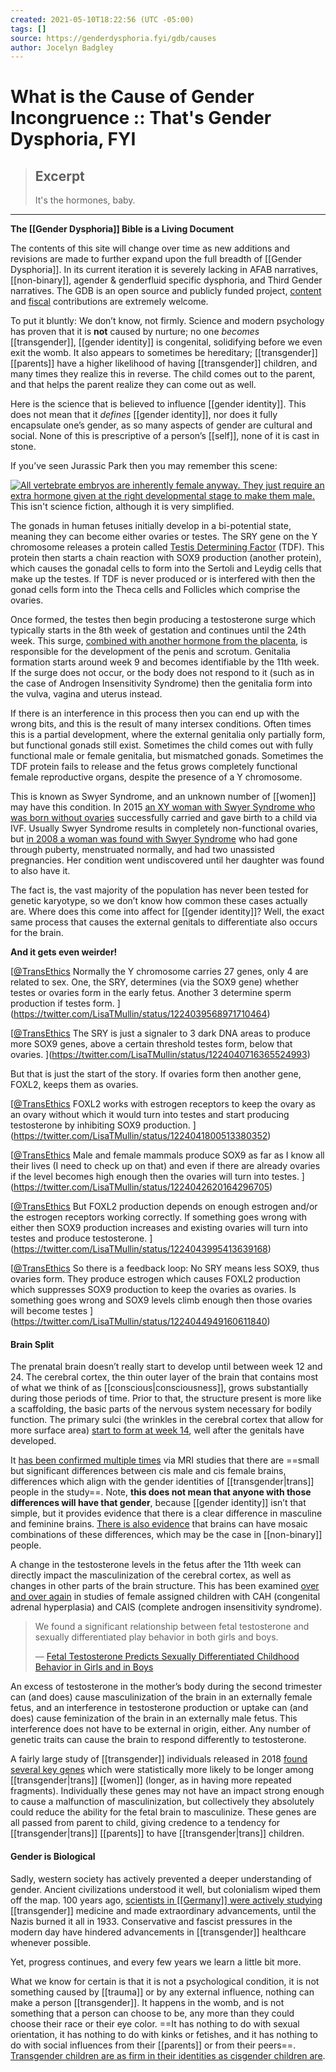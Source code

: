 ```yaml
---
created: 2021-05-10T18:22:56 (UTC -05:00)
tags: []
source: https://genderdysphoria.fyi/gdb/causes
author: Jocelyn Badgley
---
```


# What is the Cause of Gender Incongruence :: That's Gender Dysphoria, FYI

> ## Excerpt
> It's the hormones, baby.

---
**The [[Gender Dysphoria]] Bible is a Living Document**

The contents of this site will change over time as new additions and revisions are made to further expand upon the full breadth of [[Gender Dysphoria]]. In its current iteration it is severely lacking in AFAB narratives, [[non-binary]], agender & genderfluid specific dysphoria, and Third Gender narratives. The GDB is an open source and publicly funded project, [content](https://github.com/GenderDysphoria/GenderDysphoria.fyi) and [fiscal](https://patreon.com/curvyandtrans) contributions are extremely welcome.

To put it bluntly: We don’t know, not firmly. Science and modern psychology has proven that it is **not** caused by nurture; no one _becomes_ [[transgender]], [[gender identity]] is congenital, solidifying before we even exit the womb. It also appears to sometimes be hereditary; [[transgender]] [[parents]] have a higher likelihood of having [[transgender]] children, and many times they realize this in reverse. The child comes out to the parent, and that helps the parent realize they can come out as well.

Here is the science that is believed to influence [[gender identity]]. This does not mean that it _defines_ [[gender identity]], nor does it fully encapsulate one’s gender, as so many aspects of gender are cultural and social. None of this is prescriptive of a person’s [[self]], none of it is cast in stone.

If you’ve seen Jurassic Park then you may remember this scene:

 [![All vertebrate embryos are inherently female anyway. They just require an extra hormone given at the right developmental stage to make them male.](https://genderdysphoria.fyi/gdb/jurassicpark-8386452ecc.jpeg)](https://genderdysphoria.fyi/gdb/jurassicpark-8386452ecc.jpeg) This isn't science fiction, although it is very simplified.

The gonads in human fetuses initially develop in a bi-potential state, meaning they can become either ovaries or testes. The SRY gene on the Y chromosome releases a protein called [Testis Determining Factor](https://en.wikipedia.org/wiki/Testis-determining_factor) (TDF). This protein then starts a chain reaction with SOX9 production (another protein), which causes the gonadal cells to form into the Sertoli and Leydig cells that make up the testes. If TDF is never produced or is interfered with then the gonad cells form into the Theca cells and Follicles which comprise the ovaries.

Once formed, the testes then begin producing a testosterone surge which typically starts in the 8th week of gestation and continues until the 24th week. This surge, [combined with another hormone from the placenta](https://www.sciencedaily.com/releases/2019/02/190214153053.htm), is responsible for the development of the penis and scrotum. Genitalia formation starts around week 9 and becomes identifiable by the 11th week. If the surge does not occur, or the body does not respond to it (such as in the case of Androgen Insensitivity Syndrome) then the genitalia form into the vulva, vagina and uterus instead.

If there is an interference in this process then you can end up with the wrong bits, and this is the result of many intersex conditions. Often times this is a partial development, where the external genitalia only partially form, but functional gonads still exist. Sometimes the child comes out with fully functional male or female genitalia, but mismatched gonads. Sometimes the TDF protein fails to release and the fetus grows completely functional female reproductive organs, despite the presence of a Y chromosome.

This is known as Swyer Syndrome, and an unknown number of [[women]] may have this condition. In 2015 [an XY woman with Swyer Syndrome who was born without ovaries](https://www.independent.co.uk/news/science/mostly-male-woman-gives-birth-to-twins-in-medical-miracle-10033528.html) successfully carried and gave birth to a child via IVF. Usually Swyer Syndrome results in completely non-functional ovaries, but [in 2008 a woman was found with Swyer Syndrome](https://www.ncbi.nlm.nih.gov/pmc/articles/PMC2190741/) who had gone through puberty, menstruated normally, and had two unassisted pregnancies. Her condition went undiscovered until her daughter was found to also have it.

The fact is, the vast majority of the population has never been tested for genetic karyotype, so we don’t know how common these cases actually are. Where does this come into affect for [[gender identity]]? Well, the exact same process that causes the external genitals to differentiate also occurs for the brain.

**And it gets even weirder!**

[[@TransEthics](https://twitter.com/TransEthics) Normally the Y chromosome carries 27 genes, only 4 are related to sex. One, the SRY, determines (via the SOX9 gene) whether testes or ovaries form in the early fetus. Another 3 determine sperm production if testes form.
](https://twitter.com/LisaTMullin/status/1224039568971710464)

[[@TransEthics](https://twitter.com/TransEthics) The SRY is just a signaler to 3 dark DNA areas to produce more SOX9 genes, above a certain threshold testes form, below that ovaries.
](https://twitter.com/LisaTMullin/status/1224040716365524993)

But that is just the start of the story. If ovaries form then another gene, FOXL2, keeps them as ovaries.

[[@TransEthics](https://twitter.com/TransEthics) FOXL2 works with estrogen receptors to keep the ovary as an ovary without which it would turn into testes and start producing testosterone by inhibiting SOX9 production.
](https://twitter.com/LisaTMullin/status/1224041800513380352)

[[@TransEthics](https://twitter.com/TransEthics) Male and female mammals produce SOX9 as far as I know all their lives (I need to check up on that) and even if there are already ovaries if the level becomes high enough then the ovaries will turn into testes.
](https://twitter.com/LisaTMullin/status/1224042620164296705)

[[@TransEthics](https://twitter.com/TransEthics) But FOXL2 production depends on enough estrogen and/or the estrogen receptors working correctly. If something goes wrong with either then SOX9 production increases and existing ovaries will turn into testes and produce testosterone.
](https://twitter.com/LisaTMullin/status/1224043995413639168)

[[@TransEthics](https://twitter.com/TransEthics) So there is a feedback loop: No SRY means less SOX9, thus ovaries form. They produce estrogen which causes FOXL2 production which suppresses SOX9 production to keep the ovaries as ovaries. Is something goes wrong and SOX9 levels climb enough then those ovaries will become testes
](https://twitter.com/LisaTMullin/status/1224044949160611840)

#### Brain Split 
The prenatal brain doesn’t really start to develop until between week 12 and 24. The cerebral cortex, the thin outer layer of the brain that contains most of what we think of as [[conscious|consciousness]], grows substantially during those periods of time. Prior to that, the structure present is more like a scaffolding, the basic parts of the nervous system necessary for bodily function. The primary sulci (the wrinkles in the cerebral cortex that allow for more surface area) [start to form at week 14](https://www.ncbi.nlm.nih.gov/pmc/articles/PMC2989000/[[Sec5title]]), well after the genitals have developed.

It [has been confirmed multiple times](https://www.the-scientist.com/features/are-the-brains-of-[[transgender]]-people-different-from-those-of-cisgender-people-30027) via MRI studies that there are ==small but significant differences between cis male and cis female brains, differences which align with the gender identities of [[transgender|trans]] people in the study==. Note, **this does not mean that anyone with those differences will have that gender**, because [[gender identity]] isn’t that simple, but it provides evidence that there is a clear difference in masculine and feminine brains. [There is also evidence](https://www.pnas.org/content/112/50/15468) that brains can have mosaic combinations of these differences, which may be the case in [[non-binary]] people.

A change in the testosterone levels in the fetus after the 11th week can directly impact the masculinization of the cerebral cortex, as well as changes in other parts of the brain structure. This has been examined [over and over again](https://www.ncbi.nlm.nih.gov/pmc/articles/PMC4350266/) in studies of female assigned children with CAH (congenital adrenal hyperplasia) and CAIS (complete androgen insensitivity syndrome).

> We found a significant relationship between fetal testosterone and sexually differentiated play behavior in both girls and boys.
> 
> — [Fetal Testosterone Predicts Sexually Differentiated Childhood Behavior in Girls and in Boys](https://www.ncbi.nlm.nih.gov/pmc/articles/PMC2778233/)

An excess of testosterone in the mother’s body during the second trimester can (and does) cause masculinization of the brain in an externally female fetus, and an interference in testosterone production or uptake can (and does) cause feminization of the brain in an externally male fetus. This interference does not have to be external in origin, either. Any number of genetic traits can cause the brain to respond differently to testosterone.

A fairly large study of [[transgender]] individuals released in 2018 [found several key genes](https://academic.oup.com/jcem/article/104/2/390/5104458) which were statistically more likely to be longer among [[transgender|trans]] [[women]] (longer, as in having more repeated fragments). Individually these genes may not have an impact strong enough to cause a malfunction of masculinization, but collectively they absolutely could reduce the ability for the fetal brain to masculinize. These genes are all passed from parent to child, giving credence to a tendency for [[transgender|trans]] [[parents]] to have [[transgender|trans]] children.

#### Gender is Biological 
Sadly, western society has actively prevented a deeper understanding of gender. Ancient civilizations understood it well, but colonialism wiped them off the map. 100 years ago, [scientists in [[Germany]] were actively studying](https://en.wikipedia.org/wiki/Institut_f%C3%BCr_Sexualwissenschaft) [[transgender]] medicine and made extraordinary advancements, until the Nazis burned it all in 1933. Conservative and fascist pressures in the modern day have hindered advancements in [[transgender]] healthcare whenever possible.

Yet, progress continues, and every few years we learn a little bit more.

What we know for certain is that it is not a psychological condition, it is not something caused by [[trauma]] or by any external influence, nothing can make a person [[transgender]]. It happens in the womb, and is not something that a person can choose to be, any more than they could choose their race or their eye color. ==It has nothing to do with sexual orientation, it has nothing to do with kinks or fetishes, and it has nothing to do with social influences from their [[parents]] or from their peers==. [Transgender children are as firm in their identities as cisgender children are](https://www.forbes.com/sites/dawnstaceyennis/2020/12/29/study-[[transgender]]-children-recognize-their-authentic-gender-at-early-age-just-like-other-kids/[[20bbb14526bf]]).

